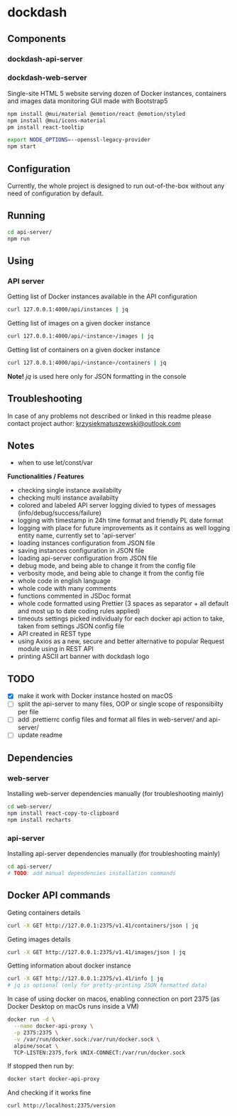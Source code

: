# dockdash

## Components

### dockdash-api-server

### dockdash-web-server

Single-site HTML 5 website serving dozen of Docker instances, containers and images data monitoring GUI made with Bootstrap5

```bash
npm install @mui/material @emotion/react @emotion/styled
npm install @mui/icons-material
pm install react-tooltip
```

```bash
export NODE_OPTIONS=--openssl-legacy-provider
npm start
```

## Configuration

Currently, the whole project is designed to run out-of-the-box without any need of configuration by default.

## Running

```bash
cd api-server/
npm run
```

## Using

### API server

Getting list of Docker instances available in the API configuration

```bash
curl 127.0.0.1:4000/api/instances | jq
```

Getting list of images on a given docker instance

```bash
curl 127.0.0.1:4000/api/<instance>/images | jq
```

Getting list of containers on a given docker instance

```bash
curl 127.0.0.1:4000/api/<instance>/containers | jq
```

**Note!** _jq_ is used here only for JSON formatting in the console

## Troubleshooting

In case of any problems not described or linked in this readme please contact project author: krzysiekmatuszewski@outlook.com

## Notes

- when to use let/const/var

**Functionalities / Features**

- checking single instance availabilty
- checking multi instance availabilty
- colored and labeled API server logging divied to types of messages (info/debug/success/failure)
- logging with timestamp in 24h time format and friendly PL date format
- logging with place for future improvements as it contains as well logging entity name, currently set to 'api-server'
- loading instances configuration from JSON file
- saving instances configuration in JSON file
- loading api-server configuration from JSON file
- debug mode, and being able to change it from the config file
- verbosity mode, and being able to change it from the config file
- whole code in english language
- whole code with many comments
- functions commented in JSDoc format
- whole code formatted using Prettier (3 spaces as separator + all default and most up to date coding rules applied)
- timeouts settings picked individualy for each docker api action to take, taken from settings JSON config file
- API created in REST type
- using Axios as a new, secure and better alternative to popular Request module using in REST API
- printing ASCII art banner with dockdash logo
  
## TODO

- [x] make it work with Docker instance hosted on macOS
- [ ] split the api-server to many files, OOP or single scope of responsibilty per file
- [ ] add .prettierrc config files and format all files in web-server/ and api-server/
- [ ] update readme

## Dependencies

### web-server

Installing web-server dependencies manually (for troubleshooting mainly)

```bash
cd web-server/
npm install react-copy-to-clipboard
npm install recharts
```

### api-server

Installing api-server dependencies manually (for troubleshooting mainly)

```bash
cd api-server/
# TODO: add manual dependencies installation commands
```

## Docker API commands

Geting containers details

```bash
curl -X GET http://127.0.0.1:2375/v1.41/containers/json | jq
```

Geting images details

```bash
curl -X GET http://127.0.0.1:2375/v1.41/images/json | jq
```

Getting information about docker instance

```bash
curl -X GET http://127.0.0.1:2375/v1.41/info | jq
# jq is optional (only for pretty-printing JSON formatted data)
```

In case of using docker on macos, enabling connection on port 2375 (as Docker Desktop on macOs runs inside a VM)

```bash
docker run -d \
  --name docker-api-proxy \
  -p 2375:2375 \
  -v /var/run/docker.sock:/var/run/docker.sock \
  alpine/socat \
  TCP-LISTEN:2375,fork UNIX-CONNECT:/var/run/docker.sock
```

If stopped then run by:
```bash
docker start docker-api-proxy
```

And checking if it works fine

```bash
curl http://localhost:2375/version
```
